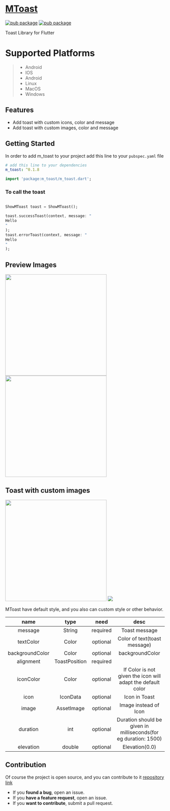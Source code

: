 # [MToast](https://pub.dev/packages/m_toast)

[![pub package](https://img.shields.io/pub/likes/m_toast)](https://pub.dev/packages/m-toast)
[![pub package](https://img.shields.io/pub/points/m_toast?style=plastic)](https://pub.dev/packages/m-toast)

Toast Library for Flutter

# Supported Platforms

>
> - Android
> - IOS
> - Android
> - Linux
> - MacOS
> - Windows

## Features

- Add toast with custom icons, color and message
- Add toast with custom images, color and message

## Getting Started

In order to add m_toast to your project add this line to your `pubspec.yaml` file

```yaml
# add this line to your dependencies
m_toast: ^0.1.8
```

```dart
import 'package:m_toast/m_toast.dart';
```

### To call the toast

```dart

ShowMToast toast = ShowMToast();

toast.successToast(context, message: "
Hello
"
);
toast.errorToast(context, message: "
Hello
"
);
```

## Preview Images

<img src="https://raw.githubusercontent.com/abdulmanafpfassal/image/master/Screenshot_20220915_140721.png" width="320px" />
<img src="https://raw.githubusercontent.com/abdulmanafpfassal/image/master/Screenshot_20220915_140744.png" width="320px" />

## Toast with custom images

<img src="https://raw.githubusercontent.com/abdulmanafpfassal/image/master/Screenshot_20220917_202519.png" width="320px" />
<img src="https://raw.githubusercontent.com/abdulmanafpfassal/image/master/Screenshot_20220917_202303.png" />

MToast have default style, and you also can custom style or other behavior.

|         name         |          type           |   need   |                             desc                              |
| :------------------: | :---------------------: | :------: | :-----------------------------------------------------------: |
|       message        |        String           | required |                     Toast message                             |
|      textColor       |        Color            | optional |              Color of text(toast message)                     |
|   backgroundColor    |          Color          | optional |                        backgroundColor                         |
|       alignment      |      ToastPosition      | required |                                                               |
|      iconColor       |          Color          | optional | If Color is not given the icon will adapt the default color   |
|        icon          |        IconData         | optional |                   Icon in Toast                               |
|        image         |      AssetImage         | optional |                   Image instead of Icon                       |
|       duration       |         int             | optional |Duration should be given in milliseconds(for eg duration: 1500)|
|       elevation      |        double           | optional |                          Elevation(0.0)                       |

## Contribution

Of course the project is open source, and you can contribute to
it [repository link](https://pub.dev/packages/m_toast)

- If you **found a bug**, open an issue.
- If you **have a feature request**, open an issue.
- If you **want to contribute**, submit a pull request.

